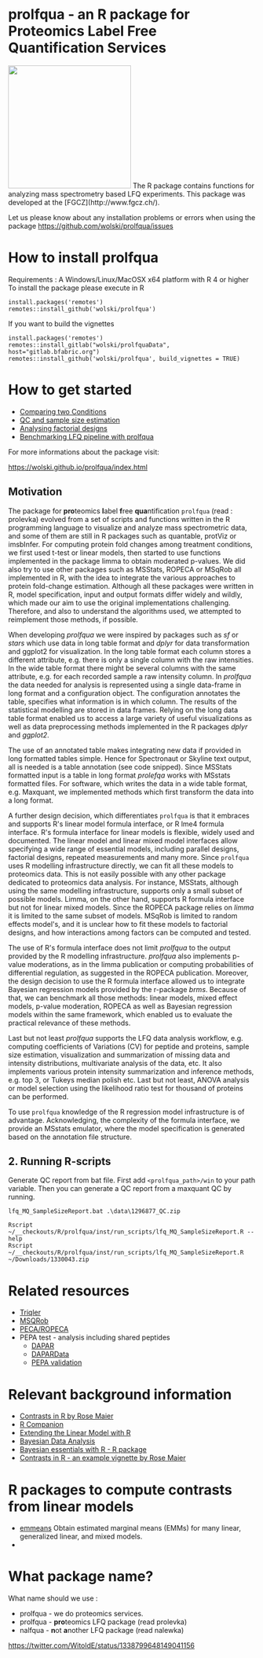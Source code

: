 # prolfqua - an R package for Proteomics Label Free Quantification Services

<img src="https://github.com/favicon.ico" width="250" height="250">
The R package contains functions for analyzing mass spectrometry based LFQ experiments.
This package was developed at the [FGCZ](http://www.fgcz.ch/).

Let us please know about any installation problems or errors when using the package
https://github.com/wolski/prolfqua/issues




# How to install prolfqua

Requirements : A Windows/Linux/MacOSX x64 platform with R 4 or higher
To install the package please execute in R

```
install.packages('remotes')
remotes::install_github('wolski/prolfqua')
```

If you want to build the vignettes

```
install.packages('remotes')
remotes::install_gitlab("wolski/prolfquaData", host="gitlab.bfabric.org")
remotes::install_github('wolski/prolfqua', build_vignettes = TRUE)

```


# How to get started


- [Comparing two Conditions](https://wolski.github.io/prolfqua/articles/Comparing2Groups.html)
- [QC and sample size estimation](https://wolski.github.io/prolfqua/articles/QualityControlAndSampleSizeEstimation.html)
- [Analysing factorial designs](https://wolski.github.io/prolfqua/articles/Modelling2Factors.html)
- [Benchmarking LFQ pipeline with prolfqua](https://wolski.github.io/prolfqua/articles/BenchmarkingIonstarData.html)

For more informations about the package visit:

https://wolski.github.io/prolfqua/index.html


## Motivation

The package for **pro**teomics **l**abel **f**ree **qua**ntification `prolfqua` (read : prolevka) evolved from a set of scripts and functions written in the R programming language to visualize and analyze mass spectrometric data, and some of them are still in R packages such as quantable, protViz or imsbInfer. For computing protein fold changes among treatment conditions, we first used t-test or linear models, then started to use functions implemented in the package limma to obtain moderated p-values. We did also try to use other packages such as MSStats, ROPECA or MSqRob all implemented in R, with the idea to integrate the various approaches to protein fold-change estimation. Although all these packages were written in R,  model specification, input and output formats differ widely and wildly, which made our aim to use the original implementations challenging. Therefore, and also to understand the algorithms used, we attempted to reimplement those methods, if possible. 

When developing _prolfqua_ we were inspired by packages such as _sf_ or _stars_ which use data in long table format and _dplyr_ for data transformation and ggplot2 for visualization.  In the long table format each column stores a different attribute, e.g. there is only a single column with the raw intensities. In the wide table format there might be several columns with the same attribute, e.g. for each recorded sample a raw intensity column.
In _prolfqua_ the data needed for analysis is represented using a single data-frame in long format and a configuration object. The configuration annotates the table, specifies what information is in which column. The results of the statistical modelling are stored in data frames.  Relying on the long data table format enabled us to access a large variety of useful visualizations as well as data preprocessing methods implemented in the R packages _dplyr_ and _ggplot2_.

The use of an annotated table makes integrating new data if provided in long formatted tables simple.  Hence for Spectronaut or Skyline text output, all is needed is a table annotation (see code snipped).  Since MSStats formatted input is a table in long format _prolefqa_ works with MSstats formatted files. For software, which writes the data in a wide table format, e.g. Maxquant, we implemented methods which first transform the data into a long format.  

A further design decision, which differentiates `prolfqua` is that it embraces and supports R's linear model formula interface, or R lme4 formula interface. R's formula interface for linear models is flexible, widely used and documented. The linear model and linear mixed model interfaces allow specifying a wide range of essential models, including parallel designs, factorial designs, repeated measurements and many more. Since `prolfqua` uses R modelling infrastructure directly, we can fit all these models to proteomics data.
This is not easily possible with any other package dedicated to proteomics data analysis. For instance, MSStats, although using the same modelling infrastructure, supports only a small subset of possible models. Limma, on the other hand, supports R formula interface but not for linear mixed models. Since the ROPECA package relies on _limma_ it is limited to the same subset of models. MSqRob is limited to random effects model's, and it is unclear how to fit these models to factorial designs, and how interactions among factors can be computed and tested.

The use of R's formula interface does not limit _prolfqua_ to the output provided by the R modelling infrastructure. _prolfqua_ also implements p-value moderations, as in the limma publication or computing probabilities of differential regulation, as suggested in the ROPECA publication. 
Moreover, the design decision to use the R formula interface allowed us to integrate Bayesian regression models provided by the r-package _brms_. Because of that, we can benchmark all those methods: linear models, mixed effect models, p-value moderation, ROPECA as well as Bayesian regression models within the same framework, which enabled us to evaluate the practical relevance of these methods.

Last but not least _prolfqua_ supports the LFQ data analysis workflow, e.g. computing coefficients of Variations (CV) for peptide and proteins, sample size estimation, visualization and summarization of missing data and intensity distributions, multivariate analysis of the data, etc.
It also implements various protein intensity summarization and inference methods, e.g. top 3, or Tukeys median polish etc. Last but not least, ANOVA analysis or model selection using the likelihood ratio test for thousand of proteins can be performed. 

To use `prolfqua` knowledge of the R regression model infrastructure is of advantage. Acknowledging, the complexity of the formula interface,  we provide an  MSstats emulator, where the model specification is generated based on the annotation file structure. 



## 2. Running R-scripts

Generate QC report from bat file.
First add `<prolfqua_path>/win` to your path variable. Then you can generate a QC report from a maxquant QC by running.


```
lfq_MQ_SampleSizeReport.bat .\data\1296877_QC.zip
```


```
Rscript ~/__checkouts/R/prolfqua/inst/run_scripts/lfq_MQ_SampleSizeReport.R --help
Rscript ~/__checkouts/R/prolfqua/inst/run_scripts/lfq_MQ_SampleSizeReport.R ~/Downloads/1330043.zip
```


# Related resources

- [Triqler](https://github.com/statisticalbiotechnology/triqler)
- [MSQRob](https://github.com/statOmics/MSqRob)
- [PECA/ROPECA](http://bioconductor.org/packages/release/bioc/html/PECA.html)
- PEPA test - analysis including shared peptides
  - [DAPAR](https://github.com/samWieczorek/DAPAR/)
  - [DAPARData](https://github.com/samWieczorek/DAPARdata/)
  - [PEPA validation](https://github.com/ThomasBurger/pepa-validation)

#  Relevant background information

- [Contrasts in R by Rose Maier](https://rstudio-pubs-static.s3.amazonaws.com/65059_586f394d8eb84f84b1baaf56ffb6b47f.html)
- [R Companion](https://rcompanion.org/rcompanion/h_01.html)
- [Extending the Linear Model with R](http://www.maths.bath.ac.uk/~jjf23/ELM/)
- [Bayesian Data Analysis](http://www.stat.columbia.edu/~gelman/book/)
- [Bayesian essentials with R - R package](https://cran.r-project.org/web/packages/bayess/index.html)
- [Contrasts in R - an example vignette by Rose Maier](https://rstudio-pubs-static.s3.amazonaws.com/65059_586f394d8eb84f84b1baaf56ffb6b47f.html)

# R packages to compute contrasts from linear models

- [emmeans](https://CRAN.R-project.org/package=emmeans) Obtain estimated marginal means (EMMs) for many linear, generalized linear, and mixed models.
-



# What package name?

What name should we use :

- prolfqua - we do proteomics services.
- prolfqua - **pro**teomics LFQ package (read prolevka)
- nalfqua - **n**ot **a**nother LFQ package (read nalewka)

https://twitter.com/WitoldE/status/1338799648149041156
